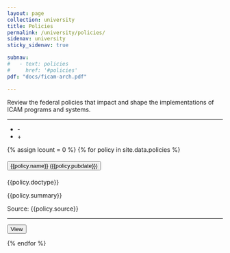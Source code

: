 ```yaml
---
layout: page
collection: university
title: Policies
permalink: /university/policies/
sidenav: university
sticky_sidenav: true

subnav:
#   - text: policies
#     href: '#policies'
pdf: "docs/ficam-arch.pdf"

---
```


<!-- Policies -->

Review the federal policies  that impact and shape the implementations of ICAM programs and systems.

<hr/>
<ul class="gsa-expand-collapse-group" title="Expand or Collapse All" aria-label="Expand or Collapse All">
  <li class="gsa-collapse-button" onclick="collapseToggle()" title="Collapse All" aria-label="Collapse All" tabindex=0>   -   </li>
  <li class="gsa-expand-button" onclick="expandToggle()" title="Expand All" aria-label="Expand All" tabindex=0>   +   </li>
</ul>
{% assign lcount = 0 %}
{% for policy in site.data.policies %}
<div class="usa-accordion usa-accordion--bordered">
  <h4 class="usa-accordion__heading">
    <button type="button" class="usa-accordion__button gsa-normal-text gsa-target-accordion-header" aria-expanded="{{policy.expanded}}" aria-controls="gsa-{{forloop.index}}">
      {{policy.name}} ({{policy.pubdate}})
    </button>
  </h4>
  <div id="gsa-{{forloop.index}}" class="usa-accordion__content usa-prose gsa-target-accordion-content-area">
    <p>
        <div class="display-flex flex-column flex-align-end">
          <span class="usa-tag">{{policy.doctype}}</span>
        </div>
        <p>{{policy.summary}}</p>
        <div class="display-flex flex-column flex-align-end">
            <span class="gsa-source">Source: {{policy.source}}</span>
        </div>
        <hr/>
        <div class="display-flex flex-column flex-align-end">
        <a href="{{policy.url}}" target="{{policy.target}}" rel="noopener noreferrer">
            <button class="usa-button">View</button>
        </a>
        </div>
    </p>
  </div>
</div>
{% endfor %}